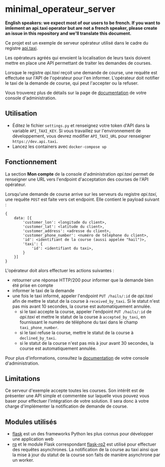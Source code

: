 # minimal_operateur_server

**English speakers: we expect most of our users to be french. If you want to imlement an api.taxi operator but are not a french speaker, please create an issue in this repository  and we'll translate this document.**

Ce projet est un exemple de serveur opérateur utilisé dans le cadre du registre [api.taxi](https://le.taxi/).

Les opérateurs agréés qui envoient la localisation de leurs taxis doivent mettre en place une API permettant de traiter les demandes de courses.

Lorsque le registre *api.taxi* reçoit une demande de course, une requête est effectuée sur l'API de l'opérateur pour l'en informer. L'opérateur doit notifier le taxi de la demande de course, qui peut l'accepter ou la refuser.

Vous trouverez plus de détails sur la page de [documentation](https://api.taxi/documentation) de votre console d'administration.

## Utilisation

* Éditez le fichier `settings.py` et renseignez votre token d'API dans la variable `API_TAXI_KEY`. Si vous travaillez sur l'environnement de développement, vous devrez modifier `API_TAXI_URL` pour renseigner `https://dev.api.taxi`.
* Lancez les containers avec `docker-compose up`

## Fonctionnement

La section **Mon compte** de la console d'administration *api.taxi* permet de renseigner une URL vers l'endpoint d'acceptation des courses de l'API opérateur.

Lorsqu'une demande de course arrive sur les serveurs du registre *api.taxi*, une requête `POST` est faite vers cet endpoint. Elle contient le payload suivant :

```
{
    data: [{
        'customer_lon': <longitude du client>,
        'customer_lat': <latitude du client>,
        'customer_address': <adresse du client>,
        'customer_phone_number': <numéro de téléphone du client>,
        'id': <identifiant de la course (aussi appelée "hail")>,
        'taxi': {
            'id': <identifiant du taxi>,
        }
    }]
}
```

L'opérateur doit alors effectuer les actions suivantes :

* retourner une réponse HTTP/200 pour informer que la demande bien été prise en compte
* informer le taxi de la demande
* une fois le taxi informé, appeler l'endpoint `PUT /hails/:id` de *api.taxi* afin de mettre le statut de la course à `received_by_taxi`. Si le statut n'est pas mis avant 10 secondes, la course est automatiquement annulée.
	- si le taxi accepte la course, appeler l'endpoint `PUT /hails/:id` de *api.taxi* et mettre le statut de la course à `accepted_by_taxi`, en fournissant le numéro de téléphone du taxi dans le champ `taxi_phone_number`.
	- si le taxi refuse la course, mettre le statut de la course à `declined_by_taxi`.
	- si le statut de la course n'est pas mis à jour avant 30 secondes, la course est automatiquement annulée.

Pour plus d'informations, consultez la [documentation](https://api.taxi/documentation) de votre console d'administration.

## Limitations

Ce serveur d'exemple accepte toutes les courses. Son intérêt est de présenter une API simple et commentée sur laquelle vous pouvez vous baser pour effectuer l'intégration de votre solution. Il sera donc à votre charge d'implémenter la notification de demande de course.

## Modules utilisés

* [flask](https://flask.palletsprojects.com) est un des frameworks Python les plus connus pour développer une application web
* [rq](https://python-rq.org/) et le module Flask correspondant [flask-rq2](https://flask-rq2.readthedocs.io) est utilisé pour effectuer des requêtes asynchrones. La notification de la course au taxi ainsi que la mise à jour du statut de la course son faits de manière asynchrone par un worker.
